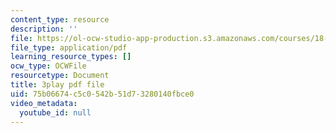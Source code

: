 ```yaml
---
content_type: resource
description: ''
file: https://ol-ocw-studio-app-production.s3.amazonaws.com/courses/18-06sc-linear-algebra-fall-2011/75b06674c5c0542b51d73280140fbce0_OsHY7ycgbaE.pdf
file_type: application/pdf
learning_resource_types: []
ocw_type: OCWFile
resourcetype: Document
title: 3play pdf file
uid: 75b06674-c5c0-542b-51d7-3280140fbce0
video_metadata:
  youtube_id: null
---
```

